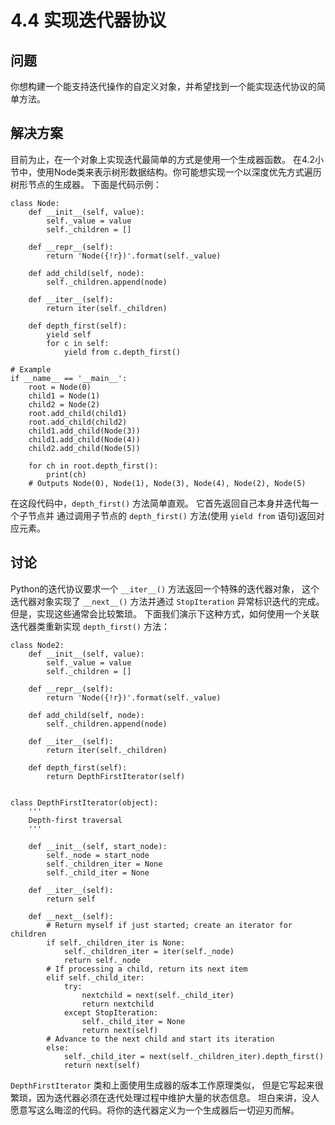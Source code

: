 

# 4.4 实现迭代器协议

## 问题

你想构建一个能支持迭代操作的自定义对象，并希望找到一个能实现迭代协议的简单方法。

## 解决方案

目前为止，在一个对象上实现迭代最简单的方式是使用一个生成器函数。
在4.2小节中，使用Node类来表示树形数据结构。你可能想实现一个以深度优先方式遍历树形节点的生成器。 下面是代码示例：

    
    
    class Node:
        def __init__(self, value):
            self._value = value
            self._children = []
    
        def __repr__(self):
            return 'Node({!r})'.format(self._value)
    
        def add_child(self, node):
            self._children.append(node)
    
        def __iter__(self):
            return iter(self._children)
    
        def depth_first(self):
            yield self
            for c in self:
                yield from c.depth_first()
    
    # Example
    if __name__ == '__main__':
        root = Node(0)
        child1 = Node(1)
        child2 = Node(2)
        root.add_child(child1)
        root.add_child(child2)
        child1.add_child(Node(3))
        child1.add_child(Node(4))
        child2.add_child(Node(5))
    
        for ch in root.depth_first():
            print(ch)
        # Outputs Node(0), Node(1), Node(3), Node(4), Node(2), Node(5)
    

在这段代码中，`depth_first()` 方法简单直观。 它首先返回自己本身并迭代每一个子节点并 通过调用子节点的 `depth_first()`
方法(使用 `yield from` 语句)返回对应元素。

## 讨论

Python的迭代协议要求一个 `__iter__()` 方法返回一个特殊的迭代器对象， 这个迭代器对象实现了 `__next__()` 方法并通过
`StopIteration` 异常标识迭代的完成。 但是，实现这些通常会比较繁琐。 下面我们演示下这种方式，如何使用一个关联迭代器类重新实现
`depth_first()` 方法：

    
    
    class Node2:
        def __init__(self, value):
            self._value = value
            self._children = []
    
        def __repr__(self):
            return 'Node({!r})'.format(self._value)
    
        def add_child(self, node):
            self._children.append(node)
    
        def __iter__(self):
            return iter(self._children)
    
        def depth_first(self):
            return DepthFirstIterator(self)
    
    
    class DepthFirstIterator(object):
        '''
        Depth-first traversal
        '''
    
        def __init__(self, start_node):
            self._node = start_node
            self._children_iter = None
            self._child_iter = None
    
        def __iter__(self):
            return self
    
        def __next__(self):
            # Return myself if just started; create an iterator for children
            if self._children_iter is None:
                self._children_iter = iter(self._node)
                return self._node
            # If processing a child, return its next item
            elif self._child_iter:
                try:
                    nextchild = next(self._child_iter)
                    return nextchild
                except StopIteration:
                    self._child_iter = None
                    return next(self)
            # Advance to the next child and start its iteration
            else:
                self._child_iter = next(self._children_iter).depth_first()
                return next(self)
    

`DepthFirstIterator` 类和上面使用生成器的版本工作原理类似， 但是它写起来很繁琐，因为迭代器必须在迭代处理过程中维护大量的状态信息。
坦白来讲，没人愿意写这么晦涩的代码。将你的迭代器定义为一个生成器后一切迎刃而解。

